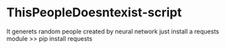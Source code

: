 # ThisPeopleDoesntexist-script
It generets random people created by neural network 
just install a requests module >> pip install requests
